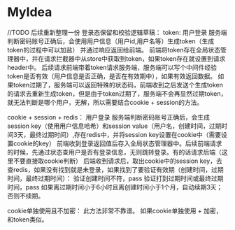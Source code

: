 # MyIdea
//TODO 后续重新整理一份
登录态保留和校验逻辑草稿：
token:
用户登录
服务端判断密码账号正确后，会使用用户信息（用户id,用户名等）生成token（生成token的过程中可以加盐） 并通过响应返回给前端。
前端将token存在全局状态管理器中，并在请求拦截器中从store中获取到token，如果token存在就设置到请求header中。
后续请求前端带着token请求服务端，服务端可以写个中间件经验token是否有效（用户信息是否正确，是否在有效期中），如果有效返回数据。
如果token过期了，服务端可以返回特殊的状态码，前端收到之后发送个生成token的请求去重新生成token，但是由于token过期了，服务端不会再显然过期token，就无法判断是哪个用户，无解，所以需要结合cookie + session的方法。

cookie + session + redis：
用户登录
服务端判断密码账号正确后，会生成session key（使用用户信息哈希）和session value（用户名，创建时间，过期时间3天，最终过期时间）,存在redis中，并将session key设置在cookie中（需要设置cookie的key）
前端收到登录返回值后存入全局状态管理器中。后续前端请求的时候，先通过状态查用户是否有登录信息，无则跳转登录。有的话请求后端（这里不要直接取cookie判断）
后端收到请求后，取出cookie中的session key，去查redis，如果没有找到就是未登录，如果找到了要验证有效期（创建时间，过期时间，最终过期时间）：
验证创建时间不符，pass
验证打到过期时间或最终过期时间，pass
如果离过期时间小于6小时且离创建时间小于1个月，自动续期3天；否则不续期。

cookie单独使用且不加密：
此方法非常不靠谱。
如果cookie单独使用 + 加密，和token类似。

